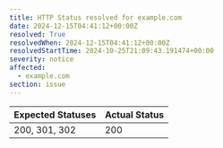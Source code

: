 ```yaml
---
title: HTTP Status resolved for example.com
date: 2024-12-15T04:41:12+00:00Z
resolved: True
resolvedWhen: 2024-12-15T04:41:12+00:00Z
resolvedStartTime: 2024-10-25T21:09:43.191474+00:00
severity: notice
affected:
  - example.com
section: issue
---
```


| Expected Statuses | Actual Status  |
|-------------------|----------------|
| 200, 301, 302 | 200 |
